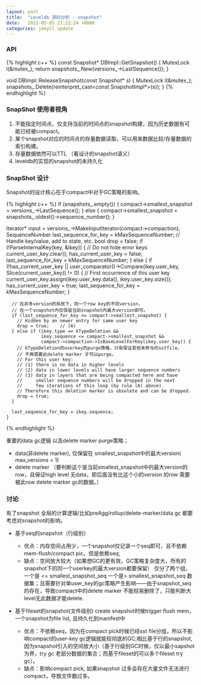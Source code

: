 ```yaml
---
layout: post
title:  "Leveldb 源码分析 - snapshot"
date:   2021-05-05 21:22:24 +0800
categories: jekyll update
---
```


### API

{% highlight c++ %}
const Snapshot* DBImpl::GetSnapshot() {
   MutexLock l(&mutex_);
   return snapshots_.New(versions_->LastSequence());
}
 
void DBImpl::ReleaseSnapshot(const Snapshot* s) {
   MutexLock l(&mutex_);
   snapshots_.Delete(reinterpret_cast<const SnapshotImpl*>(s));
}
{% endhighlight %}

### SnapShot 使用者视角

1. 不能指定时间点，仅支持当前的时间点的snapshot构建，因为历史数据有可能已经被compact。
2. 某个snapshot对应的时间点的存量数据读取，可以用来数据比较/存量数据的索引构建。
3. 存量数据依然可以TTL （看设计的snapshot语义）
4. leveldb的实现的snapshot的未持久化

### SnapShot 设计

Snapshot的设计核心在于compact中对于GC策略的影响。

{% highlight c++ %}
if (snapshots_.empty()) {
   compact->smallest_snapshot = versions_->LastSequence();
} else {
   compact->smallest_snapshot = snapshots_.oldest()->sequence_number();
}

Iterator* input = versions_->MakeInputIterator(compact->compaction);
SequenceNumber last_sequence_for_key = kMaxSequenceNumber;
 // Handle key/value, add to state, etc.
    bool drop = false;
    if (!ParseInternalKey(key, &ikey)) {
      // Do not hide error keys
      current_user_key.clear();
      has_current_user_key = false;
      last_sequence_for_key = kMaxSequenceNumber;
    } else {
      if (!has_current_user_key ||
          user_comparator()->Compare(ikey.user_key,
                                     Slice(current_user_key)) != 0) {
        // First occurrence of this user key
        current_user_key.assign(ikey.user_key.data(), ikey.user_key.size());
        has_current_user_key = true;
        last_sequence_for_key = kMaxSequenceNumber;
      }

      // 在非多version的系统下，同一个row key的不同version，
      // 在一个snapshot内仅保留当前snapshot内最大version即可。
      if (last_sequence_for_key <= compact->smallest_snapshot) {
        // Hidden by an newer entry for same user key
        drop = true;    // (A)
      } else if (ikey.type == kTypeDeletion &&
                 ikey.sequence <= compact->smallest_snapshot &&
                 compact->compaction->IsBaseLevelForKey(ikey.user_key)) {
        // kTypeDeletion的userkey的purge策略，只有保证其他未参与的sstfile，
        // 不再需要此delete marker 才可以purge。
        // For this user key:
        // (1) there is no data in higher levels
        // (2) data in lower levels will have larger sequence numbers
        // (3) data in layers that are being compacted here and have
        //     smaller sequence numbers will be dropped in the next
        //     few iterations of this loop (by rule (A) above).
        // Therefore this deletion marker is obsolete and can be dropped.
        drop = true;
      }

      last_sequence_for_key = ikey.sequence;
    }
{% endhighlight %}

重要的data gc逻辑 以及delete marker purge策略；
* data(非delete marker), 仅保留在 smallest_snapshot中的最大version( max_versions = 1)
* delete marker （要判断这个是当前smallest_snapshot中的最大version的row，且保证high level 无data，即后面没有比这个小的version 的row 需要被此row delete marker gc的数据。）

### 讨论
有了snapshot 全局的计算逻辑/比如preAgg/rollup/delete-marker/data gc 都要考虑对snapshot的影响。

* 基于seq的snapshot（行级别） 
   - 优点：内存空间占用少，一个snapshot仅记录一个seq即可，且不依赖mem-flush/compact pic，但是依赖seq;
   - 缺点：空间放大较大（如果想GC的更有效，GC策略复杂度大，所有的snapshot下的同一个userkey的最大version都要保留）
      仅分了两个组，一个是 <= smallest_snapshot_seq 一个是> smallest_snapshot_seq 数据集；且需要针对单user_key的gc策略产生影响——由于snapshot_seq的存在，导致compact中的delete marker 不能轻易删除了，只能判断大level无此数据才能delete.

* 基于fileset的snapshot(文件级别)
create snapshot时候trigger flush mem，一个snapshot为file list, 且持久化到manifest中
   - 优点：不依赖seq，因为在compact pick时候已经sst file分组，所以不影响compact的user-key gc逻辑就能较彻底的GC;相比基于行的snapshot,因为snapshot引入的空间放大小（基于行级别GC时候，仅以最小sapshot为界，try gc 老部分数据的集合；而基于fileset的可以多个fileset try gc）。
   - 缺点：影响compact pick, 如果snapshot 过多会存在大量文件无法进行compact，导致文件数过多。